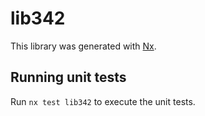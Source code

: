 # lib342

This library was generated with [Nx](https://nx.dev).

## Running unit tests

Run `nx test lib342` to execute the unit tests.
